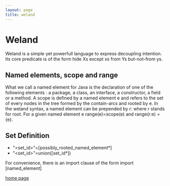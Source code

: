```yaml
---
layout: page
title: weland
---
```

# Weland

Weland is a simple yet powerfull language to express decoupling intention. Its core predicate is of the form hide Xs except xs from Ys but-not-from ys.

## Named elements, scope and range

What we call a named element for Java is the declaration of one of the following elements : a package, a class, an interface, a constructor, a field or a method. A scope is defined by a named element e and refers to the set of every nodes in the tree formed by the contain-arcs and rooted by e. In the weland syntax, a named element can be prepended by r: where r stands for root. For a given named element e range(e)=scope(e) and range(r:e) = {e}.

## Set Definition

* "<set_id>"=[possibly_rooted_named_element*]
* "<set_id>"=union([set_id*])

For convenience, there is an import clause of the form
import [named_element]

[home page](index.md)
